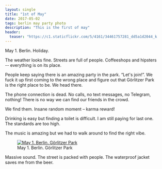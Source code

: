 ```yaml
---
layout: single
title: "1st of May"
date: 2017-05-02
tags: berlin may party photo
description: "This is the first of may"
header:
  teaser: "https://c1.staticflickr.com/5/4161/34461757281_dd5a1d2044_k.jpg"
---
```


May 1. Berlin. Holiday.

The weather looks fine. Streets are full of people. Coffeeshops and hipsters -- everything is on its place.

People keep saying there is an amazing party in the park. “Let's join!”. We fuck it up first coming to the wrong place and figure out that Görlitzer Park is the right place to be. We head there.

The phone connection is dead. No calls, no text messages, no Telegram, nothing! There is no way we can find our friends in the crowd.

We find them. Insane random moment – karma reward!

Drinking is easy but finding a toilet is difficult. I am still paying for last one. The standards are too high.

The music is amazing but we had to walk around to find the right vibe.

<figure>
  <a href="{{ page.header.teaser }}"><img src="{{ page.header.teaser }}" alt="May 1. Berlin. Görlitzer Park"></a>
  <figcaption>May 1. Berlin. Görlitzer Park</figcaption>
</figure>

Massive sound. The street is packed with people. The waterproof jacket saves me from the beer.
